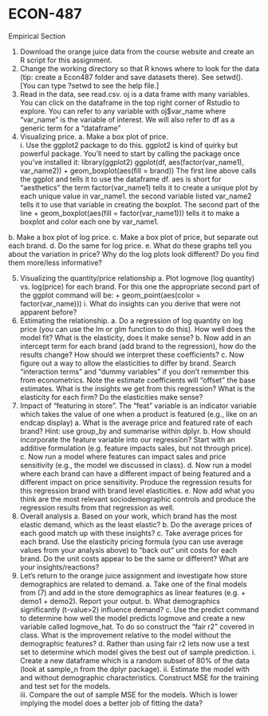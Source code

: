 # ECON-487
Empirical Section
1)	Download the orange juice data from the course website and create an R script for this assignment. 
2)	Change the working directory so that R knows where to look for the data (tip: create a Econ487 folder and save datasets there).  See setwd(). [You can type ?setwd to see the help file.] 
3)	Read in the data, see read.csv. oj is a data frame with many variables. You can click on the dataframe in the top right corner of Rstudio to explore. You can refer to any variable with oj$var_name where “var_name” is the variable of interest.  We will also refer to df as a generic term for a “dataframe”  
4)	Visualizing price.
a.	Make a box plot of price.  
i.	Use the ggplot2 package to do this.  ggplot2 is kind of quirky but powerful package.  You’ll need to start by calling the package once you’ve installed it:
library(ggplot2)
ggplot(df, aes(factor(var_name1), var_name2)) + geom_boxplot(aes(fill = brand))
The first line above calls the ggplot and tells it to use the dataframe df.
aes is short for “aesthetics”
the term factor(var_name1) tells it to create a unique plot by each unique value in var_name1.
the second variable listed var_name2 tells it to use that variable in creating the boxplot.
The second part of the line + geom_boxplot(aes(fill = factor(var_name1))) tells it to make a boxplot and color each one by var_name1.

b.	Make a box plot of log price.
c.	Make a box plot of price, but separate out each brand.
d.	Do the same for log price. 
e.	What do these graphs tell you about the variation in price? Why do the log plots look different? Do you find them more/less informative?

5)	Visualizing the quantity/price relationship
a.	Plot logmove (log quantity) vs. log(price) for each brand.  For this one the appropriate second part of the ggplot command will be: + geom_point(aes(color = factor(var_name)))
i.	What do insights can you derive that were not apparent before?
6)	Estimating the relationship.
a.	Do a regression of log quantity on log price (you can use the lm or glm function to do this). How well does the model fit? What is the elasticity, does it make sense?
b.	Now add in an intercept term for each brand (add brand to the regression), how do the results change? How should we interpret these coefficients?
c.	Now figure out a way to allow the elasticities to differ by brand. Search “interaction terms” and “dummy variables” if you don’t remember this from econometrics. Note the estimate coefficients will “offset” the base estimates. What is the insights we get from this regression? What is the elasticity for each firm? Do the elasticities make sense?
7)	Impact of “featuring in store”.  The “feat” variable is an indicator variable which takes the value of one when a product is featured (e.g., like on an endcap display) 
a.	What is the average price and featured rate of each brand?  Hint:  use group_by and summarise within dplyr.
b.	How should incorporate the feature variable into our regression? Start with an additive formulation (e.g. feature impacts sales, but not through price).
c.	Now run a model where features can impact sales and price sensitivity (e.g., the model we discussed in class).
d.	Now run a model where each brand can have a different impact of being featured and a different impact on price sensitivity. 
Produce the regression results for this regression brand with brand level elasticities. 
e.	Now add what you think are the most relevant sociodemographic controls and produce the regression results from that regression as well.  
8)	Overall analysis
a.	Based on your work, which brand has the most elastic demand, which as the least elastic? 
b.	Do the average prices of each good match up with these insights?
c.	Take average prices for each brand. Use the elasticity pricing formula (you can use average values from your analysis above) to “back out” unit costs for each brand. Do the unit costs appear to be the same or different? What are your insights/reactions?
9)	Let’s return to the orange juice assignment and investigate how store demographics are related to demand.
a.	Take one of the final models from (7) and add in the store demographics as linear features (e.g. + demo1 + demo2). Report your output.
b.	What demographics significantly (t-value>2) influence demand? 
c.	Use the predict command to determine how well the model predicts logmove and create a new variable called logmove_hat. To do so construct the “fair r2” covered in class.  What is the improvement relative to the model without the demographic features? 
d.	Rather than using fair r2 lets now use a test set to determine which model gives the best out of sample prediction.
i.	Create a new dataframe which is a random subset of 80% of the data (look at sample_n from the dplyr package).
ii.	Estimate the model with and without demographic characteristics.  Construct MSE for the training and test set for the models.  
iii.	Compare the out of sample MSE for the models.  Which is lower implying the model does a better job of fitting the data?
